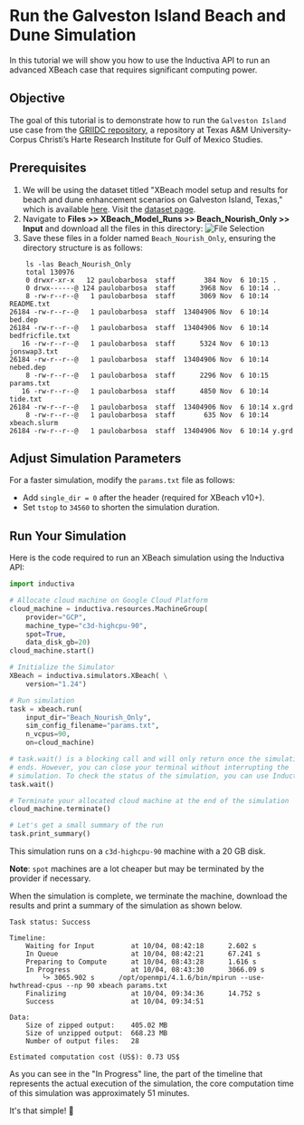 # Run the Galveston Island Beach and Dune Simulation
In this tutorial we will show you how to use the Inductiva API to run an advanced XBeach case that requires significant computing power.

## Objective
The goal of this tutorial is to demonstrate how to run the `Galveston Island` use case from the [GRIIDC repository](https://www.griidc.org/), a repository at Texas A&M University-Corpus Christi’s Harte Research Institute for Gulf of Mexico Studies.

## Prerequisites
1. We will be using the dataset titled "XBeach model setup and results for beach and dune enhancement scenarios on Galveston Island, Texas," which is available [here](https://data.griidc.org/data/HI.x833.000:0001). Visit the [dataset page](https://data.griidc.org/data/HI.x833.000:0001#individual-files).
2. Navigate to **Files >> XBeach_Model_Runs >> Beach_Nourish_Only >> Input** and download all the files in this directory:
   ![File Selection](xbeach_source_files.png)
3. Save these files in a folder named `Beach_Nourish_Only`, ensuring the directory structure is as follows:

```
	ls -las Beach_Nourish_Only 
	total 130976
    0 drwxr-xr-x   12 paulobarbosa  staff       384 Nov  6 10:15 .
    0 drwx------@ 124 paulobarbosa  staff      3968 Nov  6 10:14 ..
    8 -rw-r--r--@   1 paulobarbosa  staff      3069 Nov  6 10:14 README.txt
26184 -rw-r--r--@   1 paulobarbosa  staff  13404906 Nov  6 10:14 bed.dep
26184 -rw-r--r--@   1 paulobarbosa  staff  13404906 Nov  6 10:14 bedfricfile.txt
   16 -rw-r--r--@   1 paulobarbosa  staff      5324 Nov  6 10:13 jonswap3.txt
26184 -rw-r--r--@   1 paulobarbosa  staff  13404906 Nov  6 10:14 nebed.dep
    8 -rw-r--r--@   1 paulobarbosa  staff      2296 Nov  6 10:15 params.txt
   16 -rw-r--r--@   1 paulobarbosa  staff      4850 Nov  6 10:14 tide.txt
26184 -rw-r--r--@   1 paulobarbosa  staff  13404906 Nov  6 10:14 x.grd
    8 -rw-r--r--@   1 paulobarbosa  staff       635 Nov  6 10:14 xbeach.slurm
26184 -rw-r--r--@   1 paulobarbosa  staff  13404906 Nov  6 10:14 y.grd
```

## Adjust Simulation Parameters
For a faster simulation, modify the `params.txt` file as follows:
- Add `single_dir = 0` after the header (required for XBeach v10+).
- Set `tstop` to `34560` to shorten the simulation duration.

## Run Your Simulation
Here is the code required to run an XBeach simulation using the Inductiva API:

```python
import inductiva

# Allocate cloud machine on Google Cloud Platform
cloud_machine = inductiva.resources.MachineGroup(
	provider="GCP",
    machine_type="c3d-highcpu-90",
    spot=True,
    data_disk_gb=20)
cloud_machine.start()

# Initialize the Simulator
XBeach = inductiva.simulators.XBeach( \
    version="1.24")

# Run simulation 
task = xbeach.run(
    input_dir="Beach_Nourish_Only",
    sim_config_filename="params.txt",
    n_vcpus=90,
    on=cloud_machine)

# task.wait() is a blocking call and will only return once the simulation
# ends. However, you can close your terminal without interrupting the 
# simulation. To check the status of the simulation, you can use Inductiva # CLI (Command Line Interface) tools from another terminal.
task.wait()

# Terminate your allocated cloud machine at the end of the simulation
cloud_machine.terminate()

# Let's get a small summary of the run
task.print_summary()
```

This simulation runs on a `c3d-highcpu-90` machine with a 20 GB disk. 

**Note**: `spot` machines are a lot cheaper but may be terminated by the
	provider if necessary.

When the simulation is complete, we terminate the machine, download the results and print a summary of the simulation as shown below.

```
Task status: Success

Timeline:
	Waiting for Input         at 10/04, 08:42:18      2.602 s
	In Queue                  at 10/04, 08:42:21      67.241 s
	Preparing to Compute      at 10/04, 08:43:28      1.616 s
	In Progress               at 10/04, 08:43:30      3066.09 s
		└> 3065.902 s      /opt/openmpi/4.1.6/bin/mpirun --use-hwthread-cpus --np 90 xbeach params.txt
	Finalizing                at 10/04, 09:34:36      14.752 s
	Success                   at 10/04, 09:34:51      

Data:
	Size of zipped output:    405.02 MB
	Size of unzipped output:  668.23 MB
	Number of output files:   28

Estimated computation cost (US$): 0.73 US$
```

As you can see in the "In Progress" line, the part of the timeline that represents the actual execution of the simulation, the core computation time 
of this simulation was approximately 51 minutes.

It's that simple! 🚀




